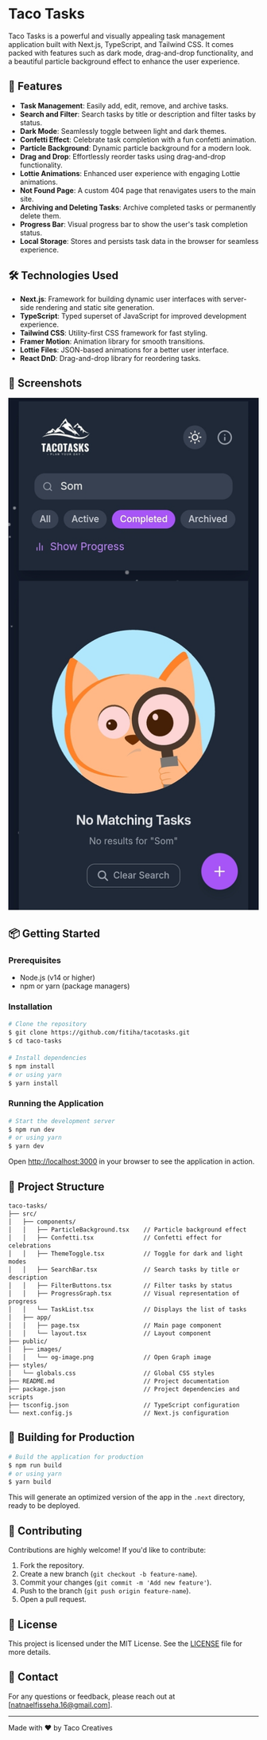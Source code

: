 # Taco Tasks

Taco Tasks is a powerful and visually appealing task management application built with Next.js, TypeScript, and Tailwind CSS. It comes packed with features such as dark mode, drag-and-drop functionality, and a beautiful particle background effect to enhance the user experience.

## 🚀 Features

- **Task Management**: Easily add, edit, remove, and archive tasks.
- **Search and Filter**: Search tasks by title or description and filter tasks by status.
- **Dark Mode**: Seamlessly toggle between light and dark themes.
- **Confetti Effect**: Celebrate task completion with a fun confetti animation.
- **Particle Background**: Dynamic particle background for a modern look.
- **Drag and Drop**: Effortlessly reorder tasks using drag-and-drop functionality.
- **Lottie Animations**: Enhanced user experience with engaging Lottie animations.
- **Not Found Page**: A custom 404 page that renavigates users to the main site.
- **Archiving and Deleting Tasks**: Archive completed tasks or permanently delete them.
- **Progress Bar**: Visual progress bar to show the user's task completion status.
- **Local Storage**: Stores and persists task data in the browser for seamless experience.

## 🛠️ Technologies Used

- **Next.js**: Framework for building dynamic user interfaces with server-side rendering and static site generation.
- **TypeScript**: Typed superset of JavaScript for improved development experience.
- **Tailwind CSS**: Utility-first CSS framework for fast styling.
- **Framer Motion**: Animation library for smooth transitions.
- **Lottie Files**: JSON-based animations for a better user interface.
- **React DnD**: Drag-and-drop library for reordering tasks.

## 📸 Screenshots

<img src="/public/screenshots/img1.jpg" alt="Taco Tasks Screenshot" width="800">

## 📦 Getting Started

### Prerequisites

- Node.js (v14 or higher)
- npm or yarn (package managers)

### Installation

```bash
# Clone the repository
$ git clone https://github.com/fitiha/tacotasks.git
$ cd taco-tasks

# Install dependencies
$ npm install
# or using yarn
$ yarn install
```

### Running the Application

```bash
# Start the development server
$ npm run dev
# or using yarn
$ yarn dev
```

Open [http://localhost:3000](http://localhost:3000) in your browser to see the application in action.

## 📂 Project Structure

```plaintext
taco-tasks/
├── src/
│   ├── components/
│   │   ├── ParticleBackground.tsx    // Particle background effect
│   │   ├── Confetti.tsx              // Confetti effect for celebrations
│   │   ├── ThemeToggle.tsx           // Toggle for dark and light modes
│   │   ├── SearchBar.tsx             // Search tasks by title or description
│   │   ├── FilterButtons.tsx         // Filter tasks by status
│   │   ├── ProgressGraph.tsx         // Visual representation of progress
│   │   └── TaskList.tsx              // Displays the list of tasks
│   ├── app/
│   │   ├── page.tsx                  // Main page component
│   │   └── layout.tsx                // Layout component
├── public/
│   ├── images/
│   │   └── og-image.png              // Open Graph image
├── styles/
│   └── globals.css                   // Global CSS styles
├── README.md                         // Project documentation
├── package.json                      // Project dependencies and scripts
├── tsconfig.json                     // TypeScript configuration
└── next.config.js                    // Next.js configuration
```

## 🎨 Building for Production

```bash
# Build the application for production
$ npm run build
# or using yarn
$ yarn build
```

This will generate an optimized version of the app in the `.next` directory, ready to be deployed.

## 🤝 Contributing

Contributions are highly welcome! If you'd like to contribute:

1. Fork the repository.
2. Create a new branch (`git checkout -b feature-name`).
3. Commit your changes (`git commit -m 'Add new feature'`).
4. Push to the branch (`git push origin feature-name`).
5. Open a pull request.

## 📄 License

This project is licensed under the MIT License. See the [LICENSE](./LICENSE) file for more details.

## 📧 Contact

For any questions or feedback, please reach out at [natnaelfisseha.16@gmail.com].

---

Made with ❤️ by Taco Creatives
